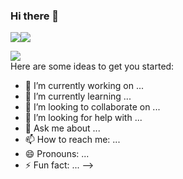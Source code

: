 ### Hi there 👋

<img src="https://gifyu.com/image/SckGo"><img src="https://s12.gifyu.com/images/SckGo.gif"/>
<div id="badges">
  <a href="your-twitter-URL">
    <img src="https://img.shields.io/badge/my telegram-blue?logo=telegram&logoColor=white&style=for-the-badge"/>
  </a>
</div>
Here are some ideas to get you started:

- 🔭 I’m currently working on ...
- 🌱 I’m currently learning ...
- 👯 I’m looking to collaborate on ...
- 🤔 I’m looking for help with ...
- 💬 Ask me about ...
- 📫 How to reach me: ...
- 😄 Pronouns: ...
- ⚡ Fun fact: ...
-->
